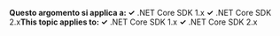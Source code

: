 <span data-ttu-id="c9a5e-101">**Questo argomento si applica a: ✓** .NET Core SDK 1.x **✓** .NET Core SDK 2.x</span><span class="sxs-lookup"><span data-stu-id="c9a5e-101">**This topic applies to: ✓** .NET Core SDK 1.x **✓** .NET Core SDK 2.x</span></span>
